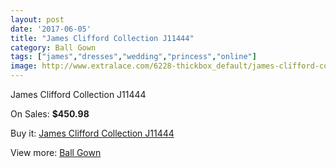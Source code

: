 ```yaml
---
layout: post
date: '2017-06-05'
title: "James Clifford Collection J11444"
category: Ball Gown
tags: ["james","dresses","wedding","princess","online"]
image: http://www.extralace.com/6228-thickbox_default/james-clifford-collection-j11444.jpg
---
```

James Clifford Collection J11444

On Sales: **$450.98**
<a href="https://www.extralace.com/ball-gown/2957-james-clifford-collection-j11444.html"><amp-img layout="responsive" width="600" height="600" src="//www.extralace.com/6228-thickbox_default/james-clifford-collection-j11444.jpg" alt="James Clifford Collection J11444 0" /></a>
<a href="https://www.extralace.com/ball-gown/2957-james-clifford-collection-j11444.html"><amp-img layout="responsive" width="600" height="600" src="//www.extralace.com/6229-thickbox_default/james-clifford-collection-j11444.jpg" alt="James Clifford Collection J11444 1" /></a>

Buy it: [James Clifford Collection J11444](https://www.extralace.com/ball-gown/2957-james-clifford-collection-j11444.html "James Clifford Collection J11444")

View more: [Ball Gown](https://www.extralace.com/3-ball-gown "Ball Gown")